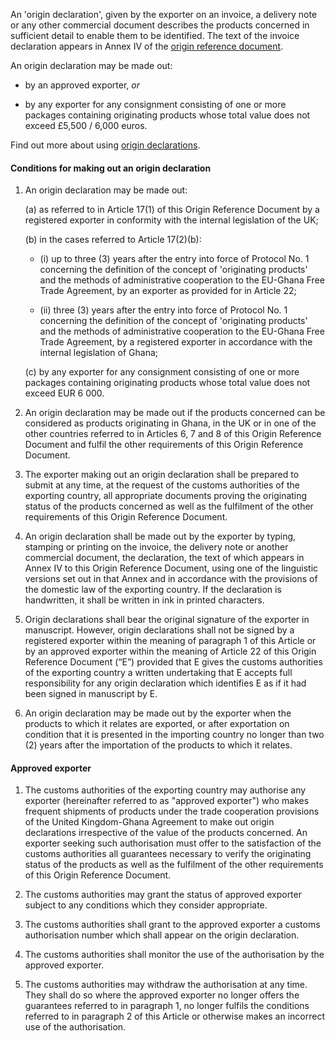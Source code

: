 An 'origin declaration', given by the exporter on an invoice, a delivery note or any other commercial document describes the products concerned in sufficient detail to enable them to be identified. The text of the invoice declaration appears in Annex IV of the [origin reference document](ord).

An origin declaration may be made out:

- by an approved exporter, _or_

- by any exporter for any consignment consisting of one or more packages containing originating products whose total value does not exceed £5,500 / 6,000 euros.

Find out more about using [origin declarations](https://www.gov.uk/guidance/get-proof-of-origin-for-your-goods#origin-declaration).

#### Conditions for making out an origin declaration

1. An origin declaration may be made out:

    (a) as referred to in Article 17(1) of this Origin Reference Document by a registered exporter in conformity with the internal legislation of the UK;

    (b) in the cases referred to Article 17(2)(b):

      - (i) up to three (3) years after the entry into force of Protocol No. 1 concerning the definition of the concept of 'originating products' and the methods of administrative cooperation to the EU-Ghana Free Trade Agreement, by an exporter as provided for in Article 22;

      - (ii) three (3) years after the entry into force of Protocol No. 1 concerning the definition of the concept of 'originating products' and the methods of administrative cooperation to the EU-Ghana Free Trade Agreement, by a registered exporter in accordance with the internal legislation of Ghana;

    (c) by any exporter for any consignment consisting of one or more packages containing originating products whose total value does not exceed EUR 6 000.

2. An origin declaration may be made out if the products concerned can be considered as products originating in Ghana, in the UK or in one of the other countries referred to in Articles 6, 7 and 8 of this Origin Reference Document and fulfil the other requirements of this Origin Reference Document.

3. The exporter making out an origin declaration shall be prepared to submit at any time, at the request of the customs authorities of the exporting country, all appropriate documents proving the originating status of the products concerned as well as the fulfilment of the other requirements of this Origin Reference Document.

4. An origin declaration shall be made out by the exporter by typing, stamping or printing on the invoice, the delivery note or another commercial document, the declaration, the text of which appears in Annex IV to this Origin Reference Document, using one of the linguistic versions set out in that Annex and in accordance with the provisions of the domestic law of the exporting country. If the declaration is handwritten, it shall be written in ink in printed characters.

5. Origin declarations shall bear the original signature of the exporter in manuscript. However, origin declarations shall not be signed by a registered exporter within the meaning of paragraph 1 of this Article or by an approved exporter within the meaning of Article 22 of this Origin Reference Document (“E”) provided that E gives the customs authorities of the exporting country a written undertaking that E accepts full responsibility for any origin declaration which identifies E as if it had been signed in manuscript by E. 

6. An origin declaration may be made out by the exporter when the products to which it relates are exported, or after exportation on condition that it is presented in the importing country no longer than two (2) years after the importation of the products to which it relates.

#### Approved exporter

1. The customs authorities of the exporting country may authorise any exporter (hereinafter referred to as "approved exporter") who makes frequent shipments of products under the trade cooperation provisions of the United Kingdom-Ghana Agreement to make out origin declarations irrespective of the value of the products concerned. An exporter seeking such authorisation must offer to the satisfaction of the customs authorities all guarantees necessary to verify the originating status of the products as well as the fulfilment of the other requirements of this Origin Reference Document.

2. The customs authorities may grant the status of approved exporter subject to any conditions which they consider appropriate.

3. The customs authorities shall grant to the approved exporter a customs authorisation number which shall appear on the origin declaration.

4. The customs authorities shall monitor the use of the authorisation by the approved exporter.

5. The customs authorities may withdraw the authorisation at any time. They shall do so where the approved exporter no longer offers the guarantees referred to in paragraph 1, no longer fulfils the conditions referred to in paragraph 2 of this Article or otherwise makes an incorrect use of the authorisation.

